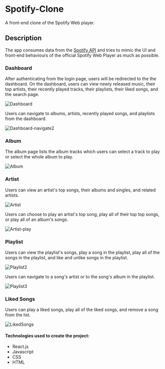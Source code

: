 # Spotify-Clone
A front-end clone of the Spotify Web player.


## Description
The app consumes data from the [Spotify API](https://developers.themoviedb.org/3/getting-started/introduction) and tries to mimic the UI and front-end behaviours of the official Spotify Web Player as much as possible.

### Dashboard
After authenticating from the login page, users will be redirected to the the dashboard. On the dashboard, users can view newly released music, their top artists, their recently played tracks, their playlists, their liked songs, and the search page.

![Dashboard](https://user-images.githubusercontent.com/42354863/193706801-65acee0b-2b9f-4bf5-9450-d34894d42704.gif)

Users can navigate to albums, artists, recently played songs, and playlists from the dashboard.

![Dashboard-navigate2](https://user-images.githubusercontent.com/42354863/193707223-ba98c56c-49c2-415f-ad79-856e6e856f39.gif)

### Album
The album page lists the album tracks which users can select a track to play or select the whole album to play.

![Album](https://user-images.githubusercontent.com/42354863/193707510-ea53c13f-6893-48fb-8a4a-9ca1a49865cf.gif)

### Artist
Users can view an artist's top songs, their albums and singles, and related artists.

![Artist](https://user-images.githubusercontent.com/42354863/193931378-336ffb87-efb6-4930-baf9-f440addf3366.gif)

Users can choose to play an artist's top song, play all of their top top songs, or play all of an album's songs.

![Artist-play](https://user-images.githubusercontent.com/42354863/193931912-6be4053f-04f0-4789-950b-3a2a440529f7.gif)

### Playlist
Users can view the playlist's songs, play a song in the playlist, play all of the songs in the playlist, and like and unlike songs in the playlist.

![Playlist2](https://user-images.githubusercontent.com/42354863/193935654-eca59444-7671-40a7-bc22-7d3baf702f8e.gif)

Users can navigate to a song's artist or to the song's album in the playlist.

![Playlist3](https://user-images.githubusercontent.com/42354863/193935904-afbc7dc7-8f95-4cfc-8b28-94543a65005b.gif)

### Liked Songs
Users can play a liked songs, play all of the liked songs, and remove a song from the list.

![LikedSongs](https://user-images.githubusercontent.com/42354863/193936405-85b42734-c762-48c8-90fe-f8672df74b0d.gif)

#### Technologies used to create the project:
* React.js
* Javascript
* CSS
* HTML

